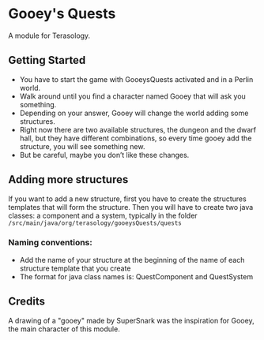 #  Gooey's Quests

A module for Terasology.

## Getting Started

- You have to start the game with GooeysQuests activated and in a Perlin world.
- Walk around until you find a character named Gooey that will ask you something.
- Depending on your answer, Gooey will change the world adding some structures.
- Right now there are two available structures, the dungeon and the dwarf hall, but they have different combinations, so every time gooey add the structure, you will see something new.
- But be careful, maybe you don’t like these changes.

## Adding more structures

If you want to add a new structure, first you have to create the structures templates that will form the structure. Then you will have to create two java classes: a component and a system, typically in the folder `/src/main/java/org/terasology/gooeysQuests/quests`
### Naming conventions:
- Add the name of your structure at the beginning of the name of each structure template that you create
- The format for java class names is: <YourStructure>QuestComponent and <YourStructure>QuestSystem

## Credits

A drawing of a "gooey" made by SuperSnark was the inspiration for Gooey, the main character of this module.
